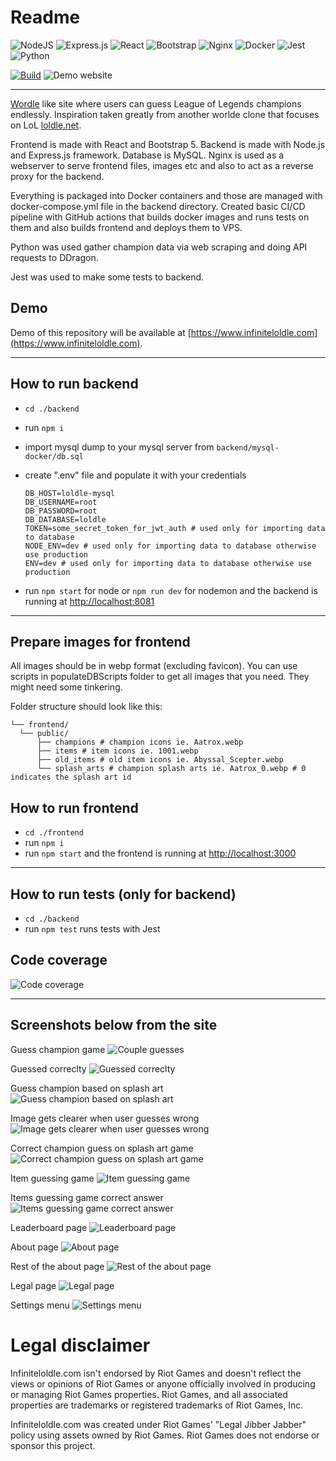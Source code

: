 # Readme

![NodeJS](https://img.shields.io/badge/node.js-6DA55F?style=for-the-badge&logo=node.js&logoColor=white)
![Express.js](https://img.shields.io/badge/express.js-%23404d59.svg?style=for-the-badge&logo=express&logoColor=%2361DAFB)
![React](https://img.shields.io/badge/react-%2320232a.svg?style=for-the-badge&logo=react&logoColor=%2361DAFB)
![Bootstrap](https://img.shields.io/badge/bootstrap-%23563D7C.svg?style=for-the-badge&logo=bootstrap&logoColor=white)
![Nginx](https://img.shields.io/badge/nginx-%23009639.svg?style=for-the-badge&logo=nginx&logoColor=white)
![Docker](https://img.shields.io/badge/docker-%230db7ed.svg?style=for-the-badge&logo=docker&logoColor=white)
![Jest](https://img.shields.io/badge/-jest-%23C21325?style=for-the-badge&logo=jest&logoColor=white)
![Python](https://img.shields.io/badge/python-3670A0?style=for-the-badge&logo=python&logoColor=ffdd54)

[![Build](https://github.com/lassesuomela/infiniteloldle/actions/workflows/node.js.yml/badge.svg)](https://github.com/lassesuomela/infiniteloldle/actions/workflows/node.js.yml)
![Demo website](https://img.shields.io/website?down_message=Offline&label=Demo&up_message=Online&url=https%3A%2F%2Finfiniteloldle.com)

---

[Wordle](https://www.nytimes.com/games/wordle/index.html) like site where users can guess League of Legends champions endlessly. Inspiration taken greatly from another worlde clone that focuses on LoL [loldle.net](https://loldle.net).

Frontend is made with React and Bootstrap 5. Backend is made with Node.js and Express.js framework. Database is MySQL. Nginx is used as a webserver to serve frontend files, images etc and also to act as a reverse proxy for the backend.

Everything is packaged into Docker containers and those are managed with docker-compose.yml file in the backend directory. Created basic CI/CD pipeline with GitHub actions that builds docker images and runs tests on them and also builds frontend and deploys them to VPS.

Python was used gather champion data via web scraping and doing API requests to DDragon.

Jest was used to make some tests to backend.

## Demo

Demo of this repository will be available at [https://www.infiniteloldle.com](https://www.infiniteloldle.com).

---

## How to run backend

- `cd ./backend`
- run `npm i`
- import mysql dump to your mysql server from `backend/mysql-docker/db.sql`
- create ".env" file and populate it with your credentials

      DB_HOST=loldle-mysql
      DB_USERNAME=root
      DB_PASSWORD=root
      DB_DATABASE=loldle
      TOKEN=some_secret_token_for_jwt_auth # used only for importing data to database
      NODE_ENV=dev # used only for importing data to database otherwise use production
      ENV=dev # used only for importing data to database otherwise use production

- run `npm start` for node or `npm run dev` for nodemon and the backend is running at [http://localhost:8081](http://localhost:8081)

---

## Prepare images for frontend

All images should be in webp format (excluding favicon). You can use scripts in populateDBScripts folder to get all images that you need. They might need some tinkering.

Folder structure should look like this:

    └── frontend/
      └── public/
          ├── champions # champion icons ie. Aatrox.webp
          ├── items # item icons ie. 1001.webp
          ├── old_items # old item icons ie. Abyssal_Scepter.webp
          └── splash_arts # champion splash arts ie. Aatrox_0.webp # 0 indicates the splash art id

## How to run frontend

- `cd ./frontend`
- run `npm i`
- run `npm start` and the frontend is running at [http://localhost:3000](http://localhost:3000)

---

## How to run tests (only for backend)

- `cd ./backend`
- run `npm test` runs tests with Jest

## Code coverage

![Code coverage](screenshots/backend_coverage.png)

---

## Screenshots below from the site

Guess champion game
![Couple guesses](screenshots/guesses.png)

Guessed correclty
![Guessed correclty](screenshots/guess_victory.png)

Guess champion based on splash art
![Guess champion based on splash art](screenshots/splash.png)

Image gets clearer when user guesses wrong
![Image gets clearer when user guesses wrong](screenshots/splash_failed_attempts.png)

Correct champion guess on splash art game
![Correct champion guess on splash art game](screenshots/splash_correct.png)

Item guessing game
![Item guessing game](screenshots/items_game.png)

Items guessing game correct answer
![Items guessing game correct answer](screenshots/item_correct.png)

Leaderboard page
![Leaderboard page](screenshots/top10.png)

About page
![About page](screenshots/about.png)

Rest of the about page
![Rest of the about page](screenshots/about_2.png)

Legal page
![Legal page](screenshots/legal.png)

Settings menu
![Settings menu](screenshots/settings.png)

# Legal disclaimer

Infiniteloldle.com isn't endorsed by Riot Games and doesn't reflect the views or opinions of Riot Games or anyone officially involved in producing or managing Riot Games properties. Riot Games, and all associated properties are trademarks or registered trademarks of Riot Games, Inc.

Infiniteloldle.com was created under Riot Games' "Legal Jibber Jabber" policy using assets owned by Riot Games. Riot Games does not endorse or sponsor this project.
